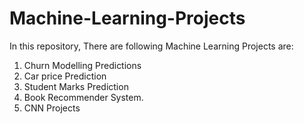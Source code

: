 # Machine-Learning-Projects
In this repository, There are following Machine Learning Projects are:
1. Churn Modelling Predictions
2. Car price Prediction
3. Student Marks Prediction
4. Book Recommender System.
5. CNN Projects
